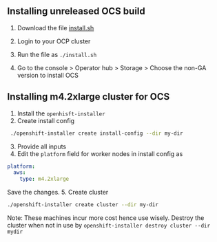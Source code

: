 ## Installing unreleased OCS build

1. Download the file [install.sh](https://github.com/afreen23/dev-setup/blob/main/install-ocs.sh)

2. Login to your OCP cluster

3. Run the file as `./install.sh`

4. Go to the console > Operator hub > Storage > Choose the non-GA version to install OCS

## Installing m4.2xlarge cluster for OCS

1. Install the `openhisft-installer`
2. Create install config
```bash
 ./openshift-installer create install-config --dir my-dir
```
3. Provide all inputs
4. Edit the `platform` field for worker nodes in install config as
```yaml
platform:
  aws: 
    type: m4.2xlarge
```
Save the changes.
5. Create cluster
```bash
./openshift-installer create cluster --dir my-dir
```

Note: These machines incur more cost hence use wisely. Destroy the cluster when not in use by `openshift-installer destroy cluster --dir mydir`
